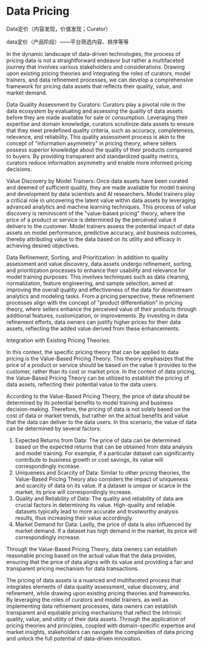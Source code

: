 # Data Pricing

Data定价（内容发现，价值发现；Curator）

data定价（产品阶段）——平台筛选内容、排序等等

In the dynamic landscape of data-driven technologies, the process of pricing data is not a straightforward endeavor but rather a multifaceted journey that involves various stakeholders and considerations. Drawing upon existing pricing theories and integrating the roles of curators, model trainers, and data refinement processes, we can develop a comprehensive framework for pricing data assets that reflects their quality, value, and market demand.

Data Quality Assessment by Curators: Curators play a pivotal role in the data ecosystem by evaluating and assessing the quality of data assets before they are made available for sale or consumption. Leveraging their expertise and domain knowledge, curators scrutinize data assets to ensure that they meet predefined quality criteria, such as accuracy, completeness, relevance, and reliability. This quality assessment process is akin to the concept of "information asymmetry" in pricing theory, where sellers possess superior knowledge about the quality of their products compared to buyers. By providing transparent and standardized quality metrics, curators reduce information asymmetry and enable more informed pricing decisions.

Value Discovery by Model Trainers: Once data assets have been curated and deemed of sufficient quality, they are made available for model training and development by data scientists and AI researchers. Model trainers play a critical role in uncovering the latent value within data assets by leveraging advanced analytics and machine learning techniques. This process of value discovery is reminiscent of the "value-based pricing" theory, where the price of a product or service is determined by the perceived value it delivers to the customer. Model trainers assess the potential impact of data assets on model performance, predictive accuracy, and business outcomes, thereby attributing value to the data based on its utility and efficacy in achieving desired objectives.

Data Refinement, Sorting, and Prioritization: In addition to quality assessment and value discovery, data assets undergo refinement, sorting, and prioritization processes to enhance their usability and relevance for model training purposes. This involves techniques such as data cleaning, normalization, feature engineering, and sample selection, aimed at improving the overall quality and effectiveness of the data for downstream analytics and modeling tasks. From a pricing perspective, these refinement processes align with the concept of "product differentiation" in pricing theory, where sellers enhance the perceived value of their products through additional features, customization, or improvements. By investing in data refinement efforts, data owners can justify higher prices for their data assets, reflecting the added value derived from these enhancements.

Integration with Existing Pricing Theories:&#x20;

In this context, the specific pricing theory that can be applied to data pricing is the Value-Based Pricing Theory. This theory emphasizes that the price of a product or service should be based on the value it provides to the customer, rather than its cost or market price. In the context of data pricing, the Value-Based Pricing Theory can be utilized to establish the pricing of data assets, reflecting their potential value to the data users.

According to the Value-Based Pricing Theory, the price of data should be determined by its potential benefits to model training and business decision-making. Therefore, the pricing of data is not solely based on the cost of data or market trends, but rather on the actual benefits and value that the data can deliver to the data users. In this scenario, the value of data can be determined by several factors:

1. Expected Returns from Data: The price of data can be determined based on the expected returns that can be obtained from data analysis and model training. For example, if a particular dataset can significantly contribute to business growth or cost savings, its value will correspondingly increase.
2. Uniqueness and Scarcity of Data: Similar to other pricing theories, the Value-Based Pricing Theory also considers the impact of uniqueness and scarcity of data on its value. If a dataset is unique or scarce in the market, its price will correspondingly increase.
3. Quality and Reliability of Data: The quality and reliability of data are crucial factors in determining its value. High-quality and reliable datasets typically lead to more accurate and trustworthy analysis results, thus increasing their value accordingly.
4. Market Demand for Data: Lastly, the price of data is also influenced by market demand. If a dataset has high demand in the market, its price will correspondingly increase.

Through the Value-Based Pricing Theory, data owners can establish reasonable pricing based on the actual value that the data provides, ensuring that the price of data aligns with its value and providing a fair and transparent pricing mechanism for data transactions.

The pricing of data assets is a nuanced and multifaceted process that integrates elements of data quality assessment, value discovery, and refinement, while drawing upon existing pricing theories and frameworks. By leveraging the roles of curators and model trainers, as well as implementing data refinement processes, data owners can establish transparent and equitable pricing mechanisms that reflect the intrinsic quality, value, and utility of their data assets. Through the application of pricing theories and principles, coupled with domain-specific expertise and market insights, stakeholders can navigate the complexities of data pricing and unlock the full potential of data-driven innovation.
